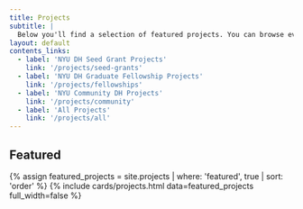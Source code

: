 ```yaml
---
title: Projects
subtitle: |
  Below you'll find a selection of featured projects. You can browse even more projects by category using the quick links.
layout: default
contents_links:
  - label: 'NYU DH Seed Grant Projects'
    link: '/projects/seed-grants'
  - label: 'NYU DH Graduate Fellowship Projects'
    link: '/projects/fellowships'
  - label: 'NYU Community DH Projects'
    link: '/projects/community'
  - label: 'All Projects'
    link: '/projects/all'
---
```


<div class="content">
<h2>Featured</h2>
</div>

{% assign featured_projects = site.projects | where: 'featured', true | sort: 'order' %}
{% include cards/projects.html data=featured_projects full_width=false %}
